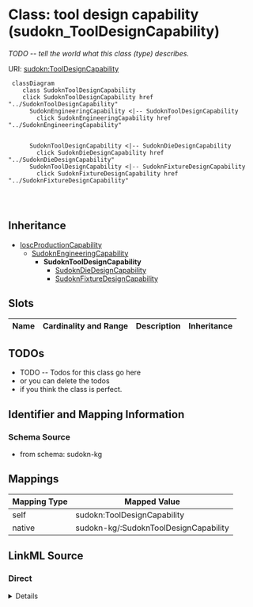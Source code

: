 

# Class: tool design capability (sudokn_ToolDesignCapability)


_TODO -- tell the world what this class (type) describes._





URI: [sudokn:ToolDesignCapability](http://asu.edu/semantics/SUDOKN/ToolDesignCapability)






```mermaid
 classDiagram
    class SudoknToolDesignCapability
    click SudoknToolDesignCapability href "../SudoknToolDesignCapability"
      SudoknEngineeringCapability <|-- SudoknToolDesignCapability
        click SudoknEngineeringCapability href "../SudoknEngineeringCapability"
      

      SudoknToolDesignCapability <|-- SudoknDieDesignCapability
        click SudoknDieDesignCapability href "../SudoknDieDesignCapability"
      SudoknToolDesignCapability <|-- SudoknFixtureDesignCapability
        click SudoknFixtureDesignCapability href "../SudoknFixtureDesignCapability"
      
      
      
```





## Inheritance
* [IoscProductionCapability](../classes/IoscProductionCapability.md)
    * [SudoknEngineeringCapability](../classes/SudoknEngineeringCapability.md)
        * **SudoknToolDesignCapability**
            * [SudoknDieDesignCapability](../classes/SudoknDieDesignCapability.md)
            * [SudoknFixtureDesignCapability](../classes/SudoknFixtureDesignCapability.md)



## Slots

| Name | Cardinality and Range | Description | Inheritance |
| ---  | --- | --- | --- |









## TODOs

* TODO -- Todos for this class go here
* or you can delete the todos
* if you think the class is perfect.

## Identifier and Mapping Information







### Schema Source


* from schema: sudokn-kg




## Mappings

| Mapping Type | Mapped Value |
| ---  | ---  |
| self | sudokn:ToolDesignCapability |
| native | sudokn-kg/:SudoknToolDesignCapability |







## LinkML Source

<!-- TODO: investigate https://stackoverflow.com/questions/37606292/how-to-create-tabbed-code-blocks-in-mkdocs-or-sphinx -->

### Direct

<details>
```yaml
name: sudokn_ToolDesignCapability
description: TODO -- tell the world what this class (type) describes.
title: tool design capability
todos:
- TODO -- Todos for this class go here
- or you can delete the todos
- if you think the class is perfect.
notes:
- Class with 0 occurences.
from_schema: sudokn-kg
is_a: sudokn_EngineeringCapability
class_uri: sudokn:ToolDesignCapability

```
</details>

### Induced

<details>
```yaml
name: sudokn_ToolDesignCapability
description: TODO -- tell the world what this class (type) describes.
title: tool design capability
todos:
- TODO -- Todos for this class go here
- or you can delete the todos
- if you think the class is perfect.
notes:
- Class with 0 occurences.
from_schema: sudokn-kg
is_a: sudokn_EngineeringCapability
class_uri: sudokn:ToolDesignCapability

```
</details>